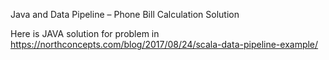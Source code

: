

Java and Data Pipeline – Phone Bill Calculation Solution 

Here is JAVA solution  for problem in  https://northconcepts.com/blog/2017/08/24/scala-data-pipeline-example/




